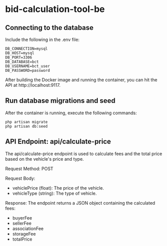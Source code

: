 # bid-calculation-tool-be

## Connecting to the database
Include the following in the .env file:
```
DB_CONNECTION=mysql
DB_HOST=mysql
DB_PORT=3306
DB_DATABASE=bct
DB_USERNAME=bct_user
DB_PASSWORD=password
```

After building the Docker image and running the container, you can hit the API at http://localhost:9117.

## Run database migrations and seed

After the container is running, execute the following commands:

```
php artisan migrate
php artisan db:seed
```

## API Endpoint: api/calculate-price
The api/calculate-price endpoint is used to calculate fees and the total price based on the vehicle's price and type.

Request Method: POST

Request Body:

- vehiclePrice (float): The price of the vehicle.
- vehicleType (string): The type of vehicle.

Response: The endpoint returns a JSON object containing the calculated fees:

- buyerFee
- sellerFee
- associationFee
- storageFee
- totalPrice
